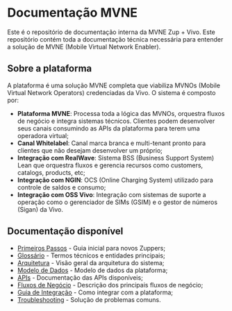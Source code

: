 # Documentação MVNE

Este é o repositório de documentação interna da MVNE Zup + Vivo. Este repositório contém toda a documentação técnica necessária para entender a solução de MVNE (Mobile Virtual Network Enabler).

## Sobre a plataforma

A plataforma é uma solução MVNE completa que viabiliza MVNOs (Mobile Virtual Network Operators) credenciadas da Vivo. O sistema é composto por:

- **Plataforma MVNE**: Processa toda a lógica das MVNOs, orquestra fluxos de negócio e integra sistemas técnicos. Clientes podem desenvolver seus canais consumindo as APIs da plataforma para terem uma operadora virtual;
- **Canal Whitelabel**: Canal marca branca e multi-tenant pronto para clientes que não desejam desenvolver um próprio;
- **Integração com RealWave**: Sistema BSS (Business Support System) Lean que orquestra fluxos e gerencia recursos como customers, catalogs, products, etc;
- **Integração com NGIN**: OCS (Online Charging System) utilizado para controle de saldos e consumo;
- **Integração com OSS Vivo**: Integração com sistemas de suporte a operação como o gerenciador de SIMs (GSIM) e o gestor de números (Sigan) da Vivo.

## Documentação disponível

- [Primeiros Passos](docs/primeiros-passos.md) - Guia inicial para novos Zuppers;
- [Glossário](docs/glossario.md) - Termos técnicos e entidades principais;
- [Arquitetura](docs/arquitetura.md) - Visão geral da arquitetura do sistema;
- [Modelo de Dados](docs/dados.md) - Modelo de dados da plataforma;
- [APIs](docs/apis/README.md) - Documentação das APIs disponíveis;
- [Fluxos de Negócio](docs/fluxos/README.md) - Descrição dos principais fluxos de negócio;
- [Guia de Integração](docs/integracao.md) - Como integrar com a plataforma;
- [Troubleshooting](docs/troubleshooting.md) - Solução de problemas comuns.
